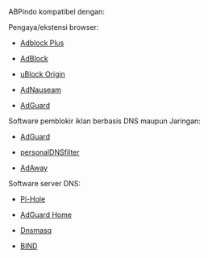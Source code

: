 ABPindo kompatibel dengan:

Pengaya/ekstensi browser:

- [Adblock Plus](https://adblockplus.org)

- [AdBlock](https://getadblock.com)

- [uBlock Origin](https://ublockorigin.com/)

- [AdNauseam](https://adnauseam.io/)

- [AdGuard](https://adguard.com/en/adguard-browser-extension/overview.html)

Software pemblokir iklan berbasis DNS maupun Jaringan:

- [AdGuard](https://adguard.com/id/welcome.html)

- [personalDNSfilter](https://zenz-solutions.de/personaldnsfilter/)

- [AdAway](https://adaway.org)

Software server DNS:

- [Pi-Hole](https://pi-hole.net)

- [AdGuard Home](https://adguard.com/en/adguard-home/overview.html)

- [Dnsmasq](https://thekelleys.org.uk/dnsmasq/doc.html)

- [BIND](https://www.isc.org/bind/)
